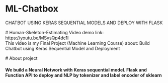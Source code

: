 # ML-Chatbox
CHATBOT USING KERAS SEQUENTIAL MODELS AND DEPLOY WITH FLASK



﻿# Human-Skeleton-Estimating
Video demo link: https://youtu.be/MSysQp4dc1I
<br>This video is my Final Project (Machine Learning Course) about: Build Chatbot using Keras Sequential Model and Deployment <br>

﻿# About project
 <h4>We build a Neural Network with Keras sequential model. Flask and Function API to deploy and NLP by tokenizer and label encoder of sklearn</h4>
